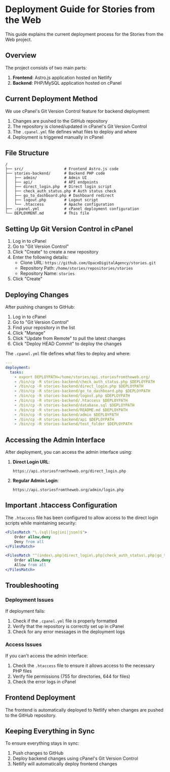 # Deployment Guide for Stories from the Web

This guide explains the current deployment process for the Stories from the Web project.

## Overview

The project consists of two main parts:

1. **Frontend**: Astro.js application hosted on Netlify
2. **Backend**: PHP/MySQL application hosted on cPanel

## Current Deployment Method

We use cPanel's Git Version Control feature for backend deployment:

1. Changes are pushed to the GitHub repository
2. The repository is cloned/updated in cPanel's Git Version Control
3. The `.cpanel.yml` file defines what files to deploy and where
4. Deployment is triggered manually in cPanel

## File Structure

```
/
├── src/                  # Frontend Astro.js code
├── stories-backend/      # Backend PHP code
│   ├── admin/            # Admin UI
│   ├── api/              # API endpoints
│   ├── direct_login.php  # Direct login script
│   ├── check_auth_status.php # Auth status check
│   ├── go_to_dashboard.php # Dashboard redirect
│   ├── logout.php        # Logout script
│   └── .htaccess         # Apache configuration
├── .cpanel.yml           # cPanel deployment configuration
└── DEPLOYMENT.md         # This file
```

## Setting Up Git Version Control in cPanel

1. Log in to cPanel
2. Go to "Git Version Control"
3. Click "Create" to create a new repository
4. Enter the following details:
   - Clone URL: `https://github.com/OpaceDigitalAgency/stories.git`
   - Repository Path: `/home/stories/repositories/stories`
   - Repository Name: `stories`
5. Click "Create"

## Deploying Changes

After pushing changes to GitHub:

1. Log in to cPanel
2. Go to "Git Version Control"
3. Find your repository in the list
4. Click "Manage"
5. Click "Update from Remote" to pull the latest changes
6. Click "Deploy HEAD Commit" to deploy the changes

The `.cpanel.yml` file defines what files to deploy and where:

```yaml
---
deployment:
  tasks:
    - export DEPLOYPATH=/home/stories/api.storiesfromtheweb.org/
    - /bin/cp -R stories-backend/check_auth_status.php $DEPLOYPATH
    - /bin/cp -R stories-backend/direct_login.php $DEPLOYPATH
    - /bin/cp -R stories-backend/go_to_dashboard.php $DEPLOYPATH
    - /bin/cp -R stories-backend/logout.php $DEPLOYPATH
    - /bin/cp -R stories-backend/.htaccess $DEPLOYPATH
    - /bin/cp -R stories-backend/database.sql $DEPLOYPATH
    - /bin/cp -R stories-backend/README.md $DEPLOYPATH
    - /bin/cp -R stories-backend/admin $DEPLOYPATH
    - /bin/cp -R stories-backend/api $DEPLOYPATH
    - /bin/cp -R stories-backend/test_folder $DEPLOYPATH
```

## Accessing the Admin Interface

After deployment, you can access the admin interface using:

1. **Direct Login URL**:
   ```
   https://api.storiesfromtheweb.org/direct_login.php
   ```

2. **Regular Admin Login**:
   ```
   https://api.storiesfromtheweb.org/admin/login.php
   ```

## Important .htaccess Configuration

The `.htaccess` file has been configured to allow access to the direct login scripts while maintaining security:

```apache
<FilesMatch "\.(sql|log|ini|json)$">
    Order allow,deny
    Deny from all
</FilesMatch>

<FilesMatch "^(index\.php|direct_login\.php|check_auth_status\.php|go_to_dashboard\.php|logout\.php)$">
    Order allow,deny
    Allow from all
</FilesMatch>
```

## Troubleshooting

### Deployment Issues

If deployment fails:

1. Check if the `.cpanel.yml` file is properly formatted
2. Verify that the repository is correctly set up in cPanel
3. Check for any error messages in the deployment logs

### Access Issues

If you can't access the admin interface:

1. Check the `.htaccess` file to ensure it allows access to the necessary PHP files
2. Verify file permissions (755 for directories, 644 for files)
3. Check the error logs in cPanel

## Frontend Deployment

The frontend is automatically deployed to Netlify when changes are pushed to the GitHub repository.

## Keeping Everything in Sync

To ensure everything stays in sync:

1. Push changes to GitHub
2. Deploy backend changes using cPanel's Git Version Control
3. Netlify will automatically deploy frontend changes